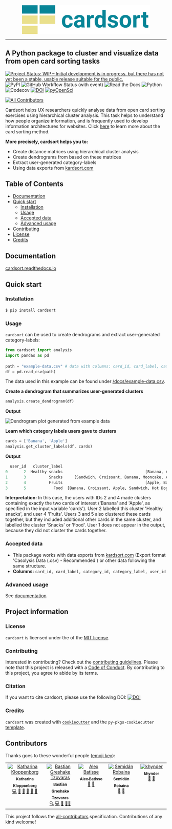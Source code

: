 <div align="center">
<img src="https://raw.githubusercontent.com/katoss/cardsort/main/logo.png" width="400">
</div>
<hr>

## A Python package to cluster and visualize data from open card sorting tasks

[![Project Status: WIP – Initial development is in progress, but there has not yet been a stable, usable release suitable for the public.](https://www.repostatus.org/badges/latest/active.svg)](https://www.repostatus.org/#active)
![PyPI](https://img.shields.io/pypi/v/cardsort)
![GitHub Workflow Status (with event)](https://img.shields.io/github/actions/workflow/status/katoss/cardsort/CI.yml)
![Read the Docs](https://img.shields.io/readthedocs/cardsort)
![Python](https://img.shields.io/badge/Python-3.8--3.12-green)
![Codecov](https://img.shields.io/codecov/c/github/katoss/cardsort)
[![DOI](https://zenodo.org/badge/614836750.svg)](https://zenodo.org/badge/latestdoi/614836750)
[![pyOpenSci](https://tinyurl.com/y22nb8up)](https://github.com/pyOpenSci/software-review/issues/102)
<!-- ALL-CONTRIBUTORS-BADGE:START - Do not remove or modify this section -->
[![All Contributors](https://img.shields.io/badge/all_contributors-5-orange.svg?style=flat-square)](#contributors-)
<!-- ALL-CONTRIBUTORS-BADGE:END -->


Cardsort helps UX researchers quickly analyse data from open card sorting exercises using hierarchical cluster analysis. This task helps to understand how people organize information, and is frequently used to develop information architectures for websites. Click [here](https://www.nngroup.com/articles/card-sorting-definition/) to learn more about the card sorting method.

__More precisely, cardsort helps you to:__
* Create distance matrices using hierarchical cluster analysis
* Create dendrograms from based on these matrices
* Extract user-generated category-labels
* Using data exports from [kardsort.com](https://kardsort.com/)

## Table of Contents

- [Documentation](#documentation)
- [Quick start](#quick-start)
  - [Installation](#installation)
  - [Usage](#usage)
  - [Accepted data](#accepted-data)
  - [Advanced usage](#advanced-usage)
- [Contributing](#contributing)
- [License](#license)
- [Credits](#credits)

## Documentation
[cardsort.readthedocs.io](https://cardsort.readthedocs.io)

## Quick start
### Installation

```bash
$ pip install cardsort
```

### Usage

`cardsort` can be used to create dendrograms and extract user-generated category-labels:

```python
from cardsort import analysis
import pandas as pd

path = "example-data.csv" # data with columns: card_id, card_label, category_id, category_label, user_id
df = pd.read_csv(path) 
```

The data used in this example can be found under [/docs/example-data.csv](https://github.com/katoss/cardsort/blob/main/docs/example-data.csv).

__Create a dendrogram that summarizes user-generated clusters__
```python
analysis.create_dendrogram(df)
```

__Output__

![Dendrogram plot generated from example data](https://github.com/katoss/cardsort/blob/main/docs/dendrogram.png?raw=true)

__Learn which category labels users gave to clusters__
```python
cards = ['Banana', 'Apple']
analysis.get_cluster_labels(df, cards)
```
__Output__
```python
  user_id   cluster_label                                              cards
0       2  Healthy snacks                                    [Banana, Apple]
1       3          Snacks     [Sandwich, Croissant, Banana, Mooncake, Apple]
2       4          Fruits                                    [Apple, Banana]
3       5            Food  [Banana, Croissant, Apple, Sandwich, Hot Dog, ...
```
__Interpretation:__ In this case, the users with IDs 2 and 4 made clusters containing exactly the two cards of interest ('Banana' and 'Apple', as specified in the input variable 'cards'). User 2 labelled this cluster 'Healthy snacks', and user 4 'Fruits'. Users 3 and 5 also clustered these cards together, but they included additional other cards in the same cluster, and labelled the cluster 'Snacks' or 'Food'. User 1 does not appear in the output, because they did not cluster the cards together.

### Accepted data
* This package works with data exports from [kardsort.com](https://kardsort.com/) (Export format 'Casolysis Data (.csv) - Recommended') or other data following the same structure.
* __Columns:__ ```card_id, card_label, category_id, category_label, user_id```

### Advanced usage
See [documentation](https://cardsort.readthedocs.io)

## Project information
### License

`cardsort` is licensed under the of the [MIT license](https://github.com/katoss/cardsort/blob/documentation/LICENSE).

### Contributing

Interested in contributing? Check out the [contributing guidelines](https://cardsort.readthedocs.io/en/latest/contributing.html). Please note that this project is released with a [Code of Conduct](https://github.com/katoss/cardsort/blob/main/CONDUCT.md). By contributing to this project, you agree to abide by its terms.

### Citation

If you want to cite cardsort, please use the following DOI: [![DOI](https://zenodo.org/badge/614836750.svg)](https://zenodo.org/badge/latestdoi/614836750)

### Credits

`cardsort` was created with [`cookiecutter`](https://cookiecutter.readthedocs.io/en/latest/) and the `py-pkgs-cookiecutter` [template](https://github.com/py-pkgs/py-pkgs-cookiecutter).

## Contributors

Thanks goes to these wonderful people ([emoji key](https://allcontributors.org/docs/en/emoji-key)):
<!-- ALL-CONTRIBUTORS-LIST:START - Do not remove or modify this section -->
<!-- prettier-ignore-start -->
<!-- markdownlint-disable -->
<table>
  <tbody>
    <tr>
      <td align="center" valign="top" width="14.28%"><a href="https://github.com/katoss"><img src="https://avatars.githubusercontent.com/u/23122159?v=4?s=100" width="100px;" alt="Katharina Kloppenborg"/><br /><sub><b>Katharina Kloppenborg</b></sub></a><br /><a href="https://github.com/katoss/cardsort/commits?author=katoss" title="Code">💻</a> <a href="#ideas-katoss" title="Ideas, Planning, & Feedback">🤔</a> <a href="https://github.com/katoss/cardsort/commits?author=katoss" title="Documentation">📖</a> <a href="#design-katoss" title="Design">🎨</a> <a href="#projectManagement-katoss" title="Project Management">📆</a> <a href="#research-katoss" title="Research">🔬</a></td>
      <td align="center" valign="top" width="14.28%"><a href="https://tzovar.as"><img src="https://avatars.githubusercontent.com/u/674899?v=4?s=100" width="100px;" alt="Bastian Greshake Tzovaras"/><br /><sub><b>Bastian Greshake Tzovaras</b></sub></a><br /><a href="#fundingFinding-gedankenstuecke" title="Funding Finding">🔍</a> <a href="https://github.com/katoss/cardsort/commits?author=gedankenstuecke" title="Code">💻</a> <a href="#ideas-gedankenstuecke" title="Ideas, Planning, & Feedback">🤔</a> <a href="#mentoring-gedankenstuecke" title="Mentoring">🧑‍🏫</a></td>
      <td align="center" valign="top" width="14.28%"><a href="http://batalex.github.io"><img src="https://avatars.githubusercontent.com/u/11004857?v=4?s=100" width="100px;" alt="Alex Batisse"/><br /><sub><b>Alex Batisse</b></sub></a><br /><a href="https://github.com/katoss/cardsort/pulls?q=is%3Apr+reviewed-by%3ABatalex" title="Reviewed Pull Requests">👀</a> <a href="#ideas-Batalex" title="Ideas, Planning, & Feedback">🤔</a></td>
      <td align="center" valign="top" width="14.28%"><a href="https://www.linkedin.com/in/semidan-robaina/"><img src="https://avatars.githubusercontent.com/u/21340147?v=4?s=100" width="100px;" alt="Semidán Robaina"/><br /><sub><b>Semidán Robaina</b></sub></a><br /><a href="https://github.com/katoss/cardsort/pulls?q=is%3Apr+reviewed-by%3ARobaina" title="Reviewed Pull Requests">👀</a> <a href="#ideas-Robaina" title="Ideas, Planning, & Feedback">🤔</a></td>
      <td align="center" valign="top" width="14.28%"><a href="https://github.com/khynder"><img src="https://avatars.githubusercontent.com/u/133049827?v=4?s=100" width="100px;" alt="khynder"/><br /><sub><b>khynder</b></sub></a><br /><a href="https://github.com/katoss/cardsort/pulls?q=is%3Apr+reviewed-by%3Akhynder" title="Reviewed Pull Requests">👀</a> <a href="#ideas-khynder" title="Ideas, Planning, & Feedback">🤔</a></td>
    </tr>
  </tbody>
</table>

<!-- markdownlint-restore -->
<!-- prettier-ignore-end -->

<!-- ALL-CONTRIBUTORS-LIST:END -->

<!-- ALL-CONTRIBUTORS-LIST:START - Do not remove or modify this section -->
<!-- prettier-ignore-start -->
<!-- markdownlint-disable -->

<!-- markdownlint-restore -->
<!-- prettier-ignore-end -->

<!-- ALL-CONTRIBUTORS-LIST:END -->

This project follows the [all-contributors](https://github.com/all-contributors/all-contributors) specification. Contributions of any kind welcome!

